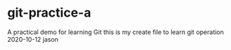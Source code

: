 # git-practice-a
A practical demo for learning Git
this is my create file to learn git operation
2020-10-12  jason
